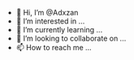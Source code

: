 - 👋 Hi, I’m @Adxzan
- 👀 I’m interested in ...
- 🌱 I’m currently learning ...
- 💞️ I’m looking to collaborate on ...
- 📫 How to reach me ...

<!---
Adxzan/Adxzan is a ✨ special ✨ repository because its `README.md` (this file) appears on your GitHub profile.
You can click the Preview link to take a look at your changes.
--->
